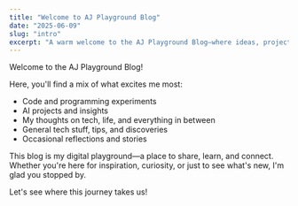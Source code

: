 ```yaml
---
title: "Welcome to AJ Playground Blog"
date: "2025-06-09"
slug: "intro"
excerpt: "A warm welcome to the AJ Playground Blog—where ideas, projects, and learning come together."
---
```


Welcome to the AJ Playground Blog!

Here, you'll find a mix of what excites me most:

- Code and programming experiments
- AI projects and insights
- My thoughts on tech, life, and everything in between
- General tech stuff, tips, and discoveries
- Occasional reflections and stories

This blog is my digital playground—a place to share, learn, and connect. Whether you're here for inspiration, curiosity, or just to see what's new, I'm glad you stopped by.

Let's see where this journey takes us!